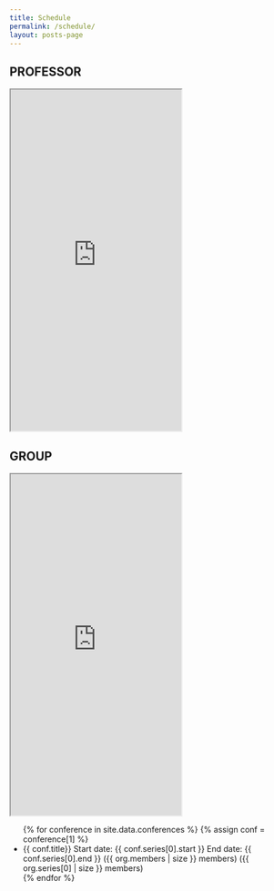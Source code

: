 ```yaml
---
title: Schedule
permalink: /schedule/
layout: posts-page
---
```


## PROFESSOR

<iframe src="https://calendar.google.com/calendar/u/0/embed?src=dale40@gmail.com&ctz=Asia/Seoul&pli=1" class="embed-responsive" height="600px"></iframe>

## GROUP

<iframe src=" https://calendar.google.com/calendar/u/0/embed?src=cc3381e63109ca3620f9dc700200331094a[…]8bfe3ea4b99f846d68@group.calendar.google.com&ctz=Asia/Seoul" class="embed-responsive" height="600px"></iframe>

<ul>
{% for conference in site.data.conferences %}
{% assign conf = conference[1] %}
  <li>
    {{ conf.title}}
    Start date: {{ conf.series[0].start }}
    End date: {{ conf.series[0].end }}
    ({{ org.members | size }} members)
    ({{ org.series[0] | size }} members)
  </li>
{% endfor %}
</ul>
